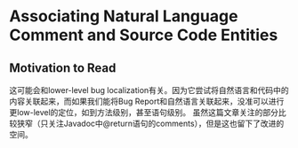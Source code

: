 # Associating Natural Language Comment and Source Code Entities

## Motivation to Read
这可能会和lower-level bug localization有关。因为它尝试将自然语言和代码中的内容关联起来，而如果我们能将Bug Report和自然语言关联起来，没准可以进行更low-level的定位，如到方法级别，甚至语句级别。
虽然这篇文章关注的部分比较狭窄（只关注Javadoc中@return语句的comments），但是这也留下了改进的空间。